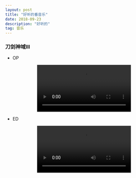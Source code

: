 ```yaml
---
layout: post
title: "好听的番音乐"
date: 2018-09-23
description: "好听的"
tag: 音乐
---
```


### 刀剑神域III

* OP
<video controls="controls" autoplay="0" style="clear:both;display:block;margin:auto">
<source src="http://fs.open.kugou.com/26c93aa9a000456ac927365e0ac02e50/5c19caf2/G143/M0A/18/0F/L4cBAFu6wreAXCUXADZS77jF37k426.mp3" type="audio/mp3">
</video>

* ED
<video controls="controls" autoplay="0" style="clear:both;display:block;margin:auto">
<source src="http://fs.open.kugou.com/2007c7c242b2b7923958f2a31c9b2e1d/5c19cabd/G147/M06/0E/0D/M4cBAFvQU66AeYbpADxsdn5VUAc046.mp3" type="audio/mp3">
</video>

